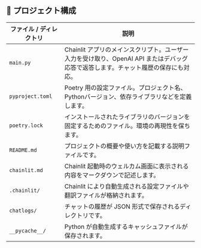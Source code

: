 ## 📁 プロジェクト構成

| ファイル / ディレクトリ | 説明 |
|--------------------------|------|
| `main.py` | Chainlit アプリのメインスクリプト。ユーザー入力を受け取り、OpenAI API またはデバッグ応答で返答します。チャット履歴の保存にも対応。 |
| `pyproject.toml` | Poetry 用の設定ファイル。プロジェクト名、Pythonバージョン、依存ライブラリなどを定義します。 |
| `poetry.lock` | インストールされたライブラリのバージョンを固定するためのファイル。環境の再現性を保ちます。 |
| `README.md` | プロジェクトの概要や使い方を記載する説明ファイルです。 |
| `chainlit.md` | Chainlit 起動時のウェルカム画面に表示される内容をマークダウンで記述します。 |
| `.chainlit/` | Chainlit により自動生成される設定ファイルや翻訳ファイルが格納されます。 |
| `chatlogs/` | チャットの履歴が JSON 形式で保存されるディレクトリです。 |
| `__pycache__/` | Python が自動生成するキャッシュファイルが保存されます。 |

